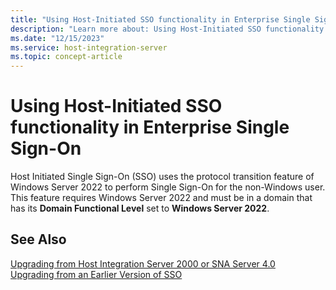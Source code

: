 ```yaml
---
title: "Using Host-Initiated SSO functionality in Enterprise Single Sign-On"
description: "Learn more about: Using Host-Initiated SSO functionality in Enterprise Single Sign-On"
ms.date: "12/15/2023"
ms.service: host-integration-server
ms.topic: concept-article
---
```


# Using Host-Initiated SSO functionality in Enterprise Single Sign-On

Host Initiated Single Sign-On (SSO) uses the protocol transition feature of Windows Server 2022 to perform Single Sign-On for the non-Windows user. This feature requires Windows Server 2022 and must be in a domain that has its **Domain Functional Level** set to **Windows Server 2022**.  
  
## See Also

[Upgrading from Host Integration Server 2000 or SNA Server 4.0](../esso/upgrading-from-host-integration-server-2000-or-sna-server-4-0.md)   
[Upgrading from an Earlier Version of SSO](../esso/upgrading-from-an-earlier-version-of-sso.md)
